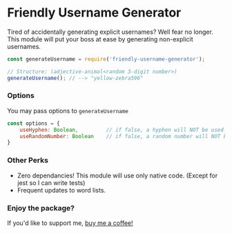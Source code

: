 # Friendly Username Generator
Tired of accidentally generating explicit usernames? Well fear no longer. This module will put your boss at ease by generating non-explicit usernames.

```js
const generateUsername = require('friendly-username-generator');

// Structure: (adjective-animal<random 3-digit number>)
generateUsername(); // --> "yellow-zebra596" 
```

### Options
You may pass options to `generateUsername`

```js
const options = {
    useHyphen: Boolean,         // if false, a hyphen will NOT be used. (True by default)
    useRandomNumber: Boolean    // if false, a random number will NOT be appended to the end of the random username. (True by default)
}
```

### Other Perks
- Zero dependancies! This module will use only native code. (Except for jest so I can write tests)
- Frequent updates to word lists.

### Enjoy the package?
If you'd like to support me, [buy me a coffee!](https://www.buymeacoffee.com/ezmacnsteeze)
